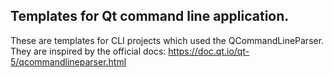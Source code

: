 Templates for Qt command line application.
-----------------------------------------------------------------------

These are templates for CLI projects which used the QCommandLineParser.  
They are inspired by the official docs: https://doc.qt.io/qt-5/qcommandlineparser.html